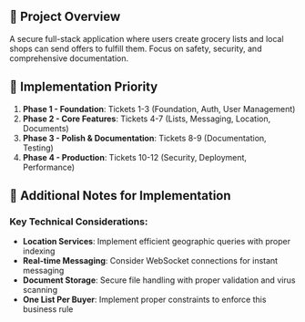 ## 🎯 Project Overview
A secure full-stack application where users create grocery lists and local shops can send offers to fulfill them. Focus on safety, security, and comprehensive documentation.

## 🚀 Implementation Priority

1. **Phase 1 - Foundation**: Tickets 1-3 (Foundation, Auth, User Management)
2. **Phase 2 - Core Features**: Tickets 4-7 (Lists, Messaging, Location, Documents)
3. **Phase 3 - Polish & Documentation**: Tickets 8-9 (Documentation, Testing)
4. **Phase 4 - Production**: Tickets 10-12 (Security, Deployment, Performance)

## 🔧 Additional Notes for Implementation

### Key Technical Considerations:
- **Location Services**: Implement efficient geographic queries with proper indexing
- **Real-time Messaging**: Consider WebSocket connections for instant messaging
- **Document Storage**: Secure file handling with proper validation and virus scanning
- **One List Per Buyer**: Implement proper constraints to enforce this business rule
